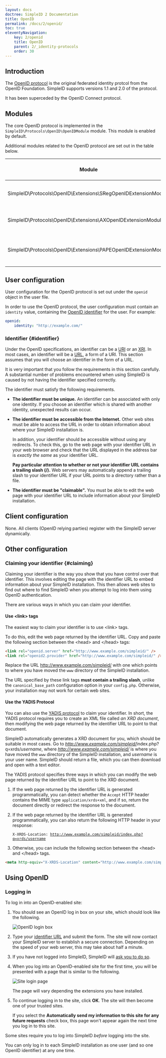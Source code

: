 ```yaml
---
layout: docs
doctree: SimpleID 2 Documentation
title: OpenID
permalink: /docs/2/openid/
toc: true
eleventyNavigation:
    key: 2/openid
    title: OpenID
    parent: 2/_identity-protocols
    order: 30
---
```


## Introduction

The [OpenID protocol](http://openid.net/specs/openid-authentication-2_0.html) is the original
federated identity protcol from the OpenID Foundation.  SimpleID supports versions 1.1 and 2.0
of the protocol.

It has been superceded by the OpenID Connect protocol.

## Modules

The core OpenID protocol is implemented in the `SimpleID\Protocols\OpenID\OpenIDModule` module.
This module is enabled by default.

Additional modules related to the OpenID protocol are set out in the table below.

| Module                                                         | Description                                             | Enabled by default? |
|----------------------------------------------------------------|---------------------------------------------------------|---------------------|
| SimpleID\Protocols\OpenID\Extensions\SRegOpenIDExtensionModule | Implements the Simple Registration Extension            | Yes                 |
| SimpleID\Protocols\OpenID\Extensions\AXOpenIDExtensionModule   | Implements the Attribute Exchange Extension             | No                  |
| SimpleID\Protocols\OpenID\Extensions\PAPEOpenIDExtensionModule | Implements the Provider Authentication Policy Extension | No                  |

## User configuration

User configuration for the OpenID protocol is set out under the `openid` object in the user file.

In order to use the OpenID protocol, the user configuration must contain an `identity` value,
containing the [OpenID identifier](#identifier) for the user.  For example:

```yaml
openid: 
    identity: "http://example.com/"
```

### Identifier  {#identifier}

Under the OpenID specifications, an identifier can be a [URI](http://en.wikipedia.org/wiki/URI) or an [XRI](http://en.wikipedia.org/wiki/XRI).  In most cases, an identifier will be a [URL](http://en.wikipedia.org/wiki/URI), a form of a URI.  This section assumes that you will choose an identifier in the form of a URL.

<div class="warning">
It is very important that you follow the requirements in this section carefully.  A substantial number of problems encountered when using SimpleID is caused by not having the identifier specified correctly.
</div>

The identifier must satisfy the following requirements.

- **The identifier must be unique.**  An identifier can be associated with only one identity.  If you choose an identifier which is shared with another identity, unexpected results can occur.

- **The identifier must be accessible from the Internet.**  Other web sites must be able to access the URL in order to obtain information about where your SimpleID installation is.

    In addition, your identifier should be accessible without using any redirects.  To check this, go to the web page with your identifier URL in your web browser and check that the URL displayed in the address bar is *exactly the same* as your identifier URL.

    **Pay particular attention to whether or not your identifier URL contains a trailing slash (/).**  Web servers may automatically append a trailing slash to your identifier URL if your URL points to a directory rather than a file.

- **The identifier must be "claimable".**  You must be able to edit the web page with your identifier URL to include information about your SimpleID installation.

## Client configuration

None.  All clients (OpenID relying parties) register with the SimpleID server dynamically.

## Other configuration

### Claiming your identifier  {#claiming}

Claiming your identifier is the way you show that you have control over that identifier.  This involves editing the page with the identifier URL to embed information about your SimpleID installation.  This then allows web sites to find out where to find SimpleID when you attempt to log into them using OpenID authentication. 

There are various ways in which you can claim your identifier.

#### Use &lt;link&gt; tags

The easiest way to claim your identifier is to use &lt;link&gt; tags.

To do this, edit the web page returned by the identifier URL.  Copy and paste the following section between the &lt;head&gt; and &lt;/head&gt; tags:

```html
<link rel="openid.server" href="http://www.example.com/simpleid/" />
<link rel="openid2.provider" href="http://www.example.com/simpleid/" />
```

Replace the URL http://www.example.com/simpleid/ with one which points to where you have moved the <code>www</code> directory of the SimpleID installation.

<div class="warning">
The URL specified by these link tags <strong>must contain a trailing slash</strong>, unlike the <code>canonical_base_path</code> configuration option in your <code>config.php</code>. Otherwise, your installation may not work for certain web sites.
</div>

#### Use the YADIS Protocol

You can also use the [YADIS protocol](http://yadis.org/wiki/Main_Page) to claim your identifier.  In short, the YADIS protocol requires you to create an XML file called *an XRD document*, then modifying the web page returned by the identifier URL to point to that document.

SimpleID automatically generates a XRD document for you, which should be suitable in most cases.  Go to <var>http://www.example.com/simpleid/</var>index.php?q=xrds/<var>username</var>, where <var>http://www.example.com/simpleid/</var> is where you have moved the <code>www</code> directory of the SimpleID installation, and <var>username</var> is your user name.  SimpleID should return a file, which you can then download and open with a text editor.

The YADIS protocol specifies three ways in which you can modify the web page returned by the identifier URL to point to the XRD document.

1. If the web page returned by the identifier URL is generated programmatically, you can detect whether the <code>Accept</code> HTTP header contains the MIME type <code>application/xrds+xml</code>, and if so, return the document directly or redirect the response to the document.

2. If the web page returned by the identifier URL is generated programmatically, you can also return the following HTTP header in your response:

    <code>X-XRDS-Location: http://www.example.com/simpleid/index.php?q=xrds/username</code>

3. Otherwise, you can include the following section between the &lt;head&gt; and &lt;/head&gt; tags.

```html
<meta http-equiv="X-XRDS-Location" content="http://www.example.com/simpleid/index.php?q=xrds/username" />
```

## Using OpenID

### Logging in

To log in into an OpenID-enabled site:

1. You should see an OpenID log in box on your site, which should look like the following.

    ![OpenID login box](/assets/files/openid-login-box.png)

2. Type your [identifier URL](/docs/2/identity) and submit the form.  The site will now contact your SimpleID server to establish a secure connection.  Depending on the speed of your web server, this may take about half a minute.

3. If you have not logged into SimpleID, SimpleID will [ask you to do so](/docs/2/login).

4. When you log into an OpenID-enabled site for the first time, you will be presented with a page that is similar to the following.

    ![Site login page](/assets/files/rp.png)

    The page will vary depending the extensions you have installed.

5. To continue logging in to the site, click **OK**.  The site will then become one of your trusted sites.

    If you select the **Automatically send my information to this site for any future requests** check box, this page won't appear again the next time you log in to this site.

<div class="note" markdown="1">

Some sites require you to log into SimpleID *before* logging into the site.

</div>

<div class="warning">You can only log in to each SimpleID installation as one user (and so one OpenID identifier) at any one time.</div>
